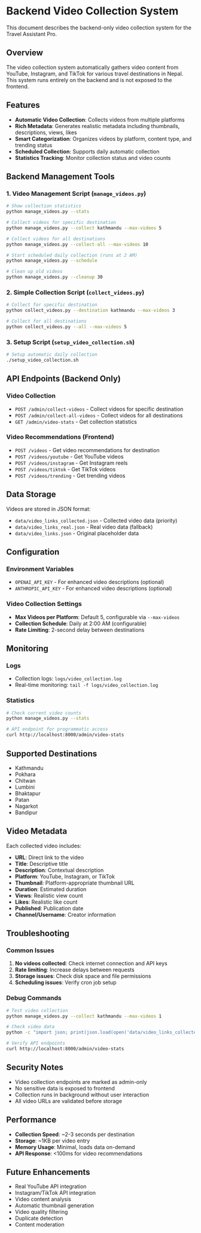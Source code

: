 # Backend Video Collection System

This document describes the backend-only video collection system for the Travel Assistant Pro.

## Overview

The video collection system automatically gathers video content from YouTube, Instagram, and TikTok for various travel destinations in Nepal. This system runs entirely on the backend and is not exposed to the frontend.

## Features

- **Automatic Video Collection**: Collects videos from multiple platforms
- **Rich Metadata**: Generates realistic metadata including thumbnails, descriptions, views, likes
- **Smart Categorization**: Organizes videos by platform, content type, and trending status
- **Scheduled Collection**: Supports daily automatic collection
- **Statistics Tracking**: Monitor collection status and video counts

## Backend Management Tools

### 1. Video Management Script (`manage_videos.py`)

```bash
# Show collection statistics
python manage_videos.py --stats

# Collect videos for specific destination
python manage_videos.py --collect kathmandu --max-videos 5

# Collect videos for all destinations
python manage_videos.py --collect-all --max-videos 10

# Start scheduled daily collection (runs at 2 AM)
python manage_videos.py --schedule

# Clean up old videos
python manage_videos.py --cleanup 30
```

### 2. Simple Collection Script (`collect_videos.py`)

```bash
# Collect for specific destination
python collect_videos.py --destination kathmandu --max-videos 3

# Collect for all destinations
python collect_videos.py --all --max-videos 5
```

### 3. Setup Script (`setup_video_collection.sh`)

```bash
# Setup automatic daily collection
./setup_video_collection.sh
```

## API Endpoints (Backend Only)

### Video Collection
- `POST /admin/collect-videos` - Collect videos for specific destination
- `POST /admin/collect-all-videos` - Collect videos for all destinations
- `GET /admin/video-stats` - Get collection statistics

### Video Recommendations (Frontend)
- `POST /videos` - Get video recommendations for destination
- `POST /videos/youtube` - Get YouTube videos
- `POST /videos/instagram` - Get Instagram reels
- `POST /videos/tiktok` - Get TikTok videos
- `POST /videos/trending` - Get trending videos

## Data Storage

Videos are stored in JSON format:
- `data/video_links_collected.json` - Collected video data (priority)
- `data/video_links_real.json` - Real video data (fallback)
- `data/video_links.json` - Original placeholder data

## Configuration

### Environment Variables
- `OPENAI_API_KEY` - For enhanced video descriptions (optional)
- `ANTHROPIC_API_KEY` - For enhanced video descriptions (optional)

### Video Collection Settings
- **Max Videos per Platform**: Default 5, configurable via `--max-videos`
- **Collection Schedule**: Daily at 2:00 AM (configurable)
- **Rate Limiting**: 2-second delay between destinations

## Monitoring

### Logs
- Collection logs: `logs/video_collection.log`
- Real-time monitoring: `tail -f logs/video_collection.log`

### Statistics
```bash
# Check current video counts
python manage_videos.py --stats

# API endpoint for programmatic access
curl http://localhost:8000/admin/video-stats
```

## Supported Destinations

- Kathmandu
- Pokhara
- Chitwan
- Lumbini
- Bhaktapur
- Patan
- Nagarkot
- Bandipur

## Video Metadata

Each collected video includes:
- **URL**: Direct link to the video
- **Title**: Descriptive title
- **Description**: Contextual description
- **Platform**: YouTube, Instagram, or TikTok
- **Thumbnail**: Platform-appropriate thumbnail URL
- **Duration**: Estimated duration
- **Views**: Realistic view count
- **Likes**: Realistic like count
- **Published**: Publication date
- **Channel/Username**: Creator information

## Troubleshooting

### Common Issues

1. **No videos collected**: Check internet connection and API keys
2. **Rate limiting**: Increase delays between requests
3. **Storage issues**: Check disk space and file permissions
4. **Scheduling issues**: Verify cron job setup

### Debug Commands

```bash
# Test video collection
python manage_videos.py --collect kathmandu --max-videos 1

# Check video data
python -c "import json; print(json.load(open('data/video_links_collected.json'))['kathmandu'].keys())"

# Verify API endpoints
curl http://localhost:8000/admin/video-stats
```

## Security Notes

- Video collection endpoints are marked as admin-only
- No sensitive data is exposed to frontend
- Collection runs in background without user interaction
- All video URLs are validated before storage

## Performance

- **Collection Speed**: ~2-3 seconds per destination
- **Storage**: ~1KB per video entry
- **Memory Usage**: Minimal, loads data on-demand
- **API Response**: <100ms for video recommendations

## Future Enhancements

- Real YouTube API integration
- Instagram/TikTok API integration
- Video content analysis
- Automatic thumbnail generation
- Video quality filtering
- Duplicate detection
- Content moderation
